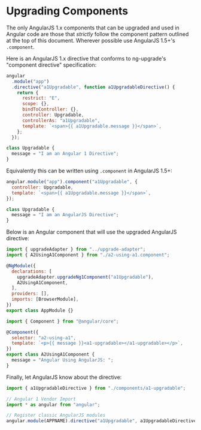 # Upgrading Components

The only AngularJS 1.x components that can be upgraded and used in Angular code are those that _strictly_ follow the component pattern outlined at the top of this document. Wherever possible use AngularJS 1.5+'s `.component`.

Here is an AngularJS 1.x directive that conforms to ng-upgrade's "component directive" specification:

```javascript
angular
  .module("app")
  .directive("a1Upgradable", function a1UpgradableDirective() {
    return {
      restrict: "E",
      scope: {},
      bindToController: {},
      controller: Upgradable,
      controllerAs: "a1Upgradable",
      template: `<span>{{ a1Upgradable.message }}</span>`,
    };
  });

class Upgradable {
  message = "I am an Angular 1 Directive";
}
```

Equivalently this can be written using `.component` in AngularJS 1.5+:

```javascript
angular.module("app").component("a1Upgradable", {
  controller: Upgradable,
  template: `<span>{{ a1Upgradable.message }}</span>`,
});

class Upgradable {
  message = "I am an AngularJS Directive";
}
```

Below is an Angular component that will use the upgraded AngularJS directive:

```javascript
import { upgradeAdapter } from "../upgrade-adapter";
import { A2UsingA1Component } from "./a2-using-a1.component";

@NgModule({
  declarations: [
    upgradeAdapter.upgradeNg1Component("a1Upgradable"),
    A2UsingA1Component,
  ],
  providers: [],
  imports: [BrowserModule],
})
export class AppModule {}
```

```javascript
import { Component } from "@angular/core";

@Component({
  selector: "a2-using-a1",
  template: `<p>{{ message }}<a1-upgradable></a1-upgradable></p>`,
})
export class A2UsingA1Component {
  message = "Angular Using AngularJS: ";
}
```

Finally, let AngularJS know about the directive:

```javascript
import { a1UpgradableDirective } from "./components/a1-upgradable";

// Angular 1 Vendor Import
import * as angular from "angular";

// Register classic AngularJS modules
angular.module(APPNAME).directive("a1Upgradable", a1UpgradableDirective);
```
